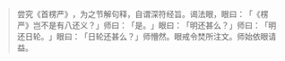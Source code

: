 > 尝究《首楞严》​，为之节解句释，自谓深符经旨。谒法眼，眼曰：​「​《楞严》岂不是有八还义？​」师曰：​「是。​」眼曰：​「明还甚么？​」师曰：​「明还日轮。​」眼曰：​「日轮还甚么？​」师懵然。眼戒令焚所注文。师始依眼请益。


